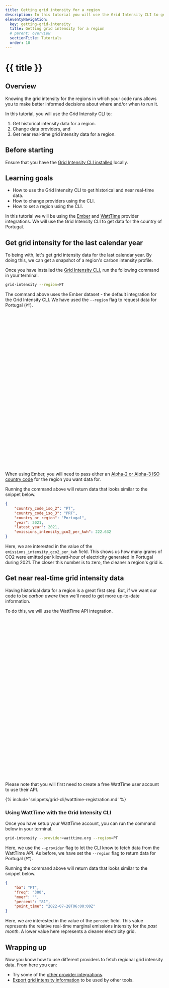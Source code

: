 ```yaml
---
title: Getting grid intensity for a region
description: In this tutorial you will use the Grid Intensity CLI to get both historical and near real-time data for a region.
eleventyNavigation:
  key: getting-grid-intensity
  title: Getting grid intensity for a region
  # parent: overview
  sectionTitle: Tutorials
  order: 10
---
```

# {{ title }}

## Overview

Knowing the grid intensity for the regions in which your code runs allows you to make better informed decisions about where and/or when to run it.

In this tutorial, you will use the Grid Intensity CLI to:

1. Get historical intensity data for a region.
1. Change data providers, and
1. Get near real-time grid intensity data for a region.

## Before starting

Ensure that you have the [Grid Intensity CLI installed](/grid-intensity-cli/installation) locally.

## Learning goals

- How to use the Grid Intensity CLI to get historical and near real-time data.
- How to change providers using the CLI.
- How to set a region using the CLI.

In this tutorial we will be using the [Ember](https://ember-climate.org/) and [WattTime](https://www.watttime.org/) provider integrations. We will use the Grid Intensity CLI to get data for the country of Portugal.

## Get grid intensity for the last calendar year

To being with, let's get grid intensity data for the last calendar year. By doing this, we can get a snapshot of a region's carbon intensity profile.

Once you have installed the [Grid Intensity CLI](/grid-intensity-cli/installation), run the following command in your terminal.

```bash
grid-intensity --region=PT
```

The command above uses the Ember dataset - the default integration for the Grid Intensity CLI. We have used the `--region` flag to request data for Portugal (`PT`).

<div class="alert alert-info">
  <div>
    <svg xmlns="http://www.w3.org/2000/svg" fill="none" viewBox="0 0 24 24" class="stroke-current flex-shrink-0 w-6 h-6"><path stroke-linecap="round" stroke-linejoin="round" stroke-width="2" d="M13 16h-1v-4h-1m1-4h.01M21 12a9 9 0 11-18 0 9 9 0 0118 0z"></path></svg>
    <span>When using Ember, you will need to pass either an <a href="https://www.iso.org/obp/ui/#search">Alpha-2 or Alpha-3 ISO country code</a> for the region you want data for.</span>
  </div>
</div>

Running the command above will return data that looks similar to the snippet below.

```json
{
	"country_code_iso_2": "PT",
	"country_code_iso_3": "PRT",
	"country_or_region": "Portugal",
	"year": 2021,
	"latest_year": 2021,
	"emissions_intensity_gco2_per_kwh": 222.632
}
```

Here, we are interested in the value of the `emissions_intensity_gco2_per_kwh` field. This shows us how many grams of CO2 were emitted per kilowatt-hour of electricity generated in Portugal during 2021. The closer this number is to zero, the cleaner a region's grid is.

## Get near real-time grid intensity data

Having historical data for a region is a great first step. But, if we want our code to be _carbon aware_ then we'll need to get more up-to-date information.

To do this, we will use the WattTime API integration.

<aside class="alert  alert-warning"><div>
<svg xmlns="http://www.w3.org/2000/svg" class="stroke-current flex-shrink-0 h-6 w-6" fill="none" viewBox="0 0 24 24"><path stroke-linecap="round" stroke-linejoin="round" stroke-width="2" d="M12 9v2m0 4h.01m-6.938 4h13.856c1.54 0 2.502-1.667 1.732-3L13.732 4c-.77-1.333-2.694-1.333-3.464 0L3.34 16c-.77 1.333.192 3 1.732 3z" /></svg>
	<p>Please note that you will first need to create a free WattTime user account to use their API.</p>
</div></aside>

{% include 'snippets/grid-cli/watttime-registration.md' %}

### Using WattTime with the Grid Intensity CLI

Once you have setup your WattTime account, you can run the command below in your terminal.

```bash
grid-intensity --provider=watttime.org --region=PT
```

Here, we use the `--provider` flag to let the CLI know to fetch data from the WattTime API. As before, we have set the `--region` flag to return data for Portugal (`PT`).

Running the command above will return data that looks similar to the snippet below.

```json
{
	"ba": "PT",
	"freq": "300",
	"moer": "",
	"percent": "81",
	"point_time": "2022-07-28T06:00:00Z"
}
```

Here, we are interested in the value of the `percent` field. This value represents the relative real-time marginal emissions intensity for the _past month_. A lower value here represents a cleaner electricity grid.

## Wrapping up

Now you know how to use different providers to fetch regional grid intensity data. From here you can:

- Try some of the [other provider integrations](/grid-intensity-cli/explainer/providers/).
- [Export grid intensity information](/grid-intensity-cli/tutorials/export-grid-intensity) to be used by other tools.